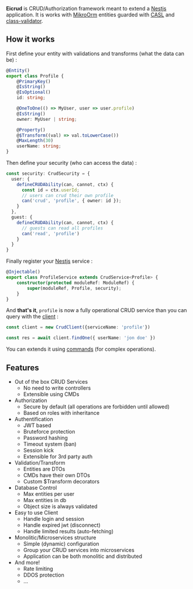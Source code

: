 

**Eicrud** is CRUD/Authorization framework meant to extend a [Nestjs](https://github.com/nestjs/nest) application. It is works with [MikroOrm](https://mikro-orm.io/) entities  guarded with [CASL](https://casl.js.org) and [class-validator](https://github.com/typestack/class-validator).


## How it works

First define your entity with validations and transforms (what the data can be) :

```typescript
@Entity()
export class Profile {
    @PrimaryKey()
    @IsString()
    @IsOptional()
    id: string;

    @OneToOne(() => MyUser, user => user.profile)
    @IsString()
    owner: MyUser | string;

    @Property()
    @$Transform((val) => val.toLowerCase())
    @MaxLength(30)
    userName: string;
}
```

Then define your security (who can access the data) :

```typescript
const security: CrudSecurity = {
  user: {
    defineCRUDAbility(can, cannot, ctx) {
      const id = ctx.userId;
      // users can crud their own profile  
      can('crud', 'profile', { owner: id });
    }
  },
  guest: {
    defineCRUDAbility(can, cannot, ctx) {
      // guests can read all profiles
      can('read', 'profile')
    }
  }
}
```

Finally register your [Nestjs](https://github.com/nestjs/nest) service :

```typescript
@Injectable()
export class ProfileService extends CrudService<Profile> {
    constructor(protected moduleRef: ModuleRef) {
        super(moduleRef, Profile, security);
    }
}
```

And **that's it**, `profile` is now a fully operational CRUD service than you can query with the [client](#client) :
```typescript
const client = new CrudClient({serviceName: 'profile'})

const res = await client.findOne({ userName: 'jon doe' })
```

You can extends it using [commands](#commands) (for complex operations).

## Features
- Out of the box CRUD Services
    * No need to write controllers
    * Extensible using CMDs
- Authorization
    * Secure by default (all operations are forbidden until allowed)
    * Based on roles with inheritance
- Authentification
    * JWT based
    * Bruteforce protection
    * Password hashing
    * Timeout system (ban)
    * Session kick
    * Extensible for 3rd party auth
- Validation/Transform
    * Entities are DTOs
    * CMDs have their own DTOs
    * Custom $Transform decorators
- Database Control
    * Max entities per user
    * Max entities in db
    * Object size is always validated
- Easy to use Client
    * Handle login and session
    * Handle expired jwt (disconnect)
    * Handle limited results (auto-fetching)
- Monolitic/Microservices structure
    * Simple (dynamic) configuration
    * Group your CRUD services into microservices
    * Application can be both monolitic and distributed
- And more!
    * Rate limiting
    * DDOS protection
    * ...
